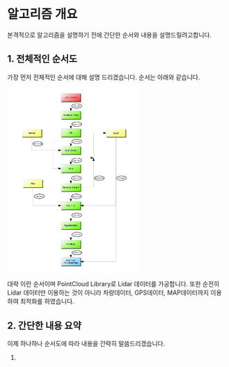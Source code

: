 # 알고리즘 개요

본격적으로 알고리즘을 설명하기 전에 간단한 순서와 내용을 설명드릴려고합니다.

## 1. 전체적인 순서도

가장 먼저 전체적인 순서에 대해 설명 드리겠습니다.
순서는 아래와 같습니다.

<div>
<img width="300" src="/docs/images/AnyConv.com__Lidar_algorithm.png">  
</div>

대략 이런 순서이며 PointCloud Library로 Lidar 데이터를 가공합니다.
또한 순전히 Lidar 데이터만 이용하는 것이 아니라 차량데이터, GPS데이터, MAP데이터까지 이용하여 최적화를 하였습니다.

## 2. 간단한 내용 요약

이제 하나하나 순서도에 따라 내용을 간략히 말씀드리겠습니다.

1) 


